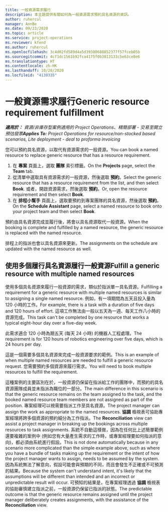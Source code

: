 ```yaml
---
title: 一般資源需求履行
description: 本主題提供有關如何為一般資源需求預約具名資源的資訊。
author: ruhercul
manager: AnnBe
ms.date: 09/23/2020
ms.topic: article
ms.service: project-operations
ms.reviewer: kfend
ms.author: ruhercul
ms.openlocfilehash: 3c4d02fd589d4a5d39380688852377f57fceb05b
ms.sourcegitcommit: 4cf1dc1561b92fca4175f0b3813133c5e63ce8e6
ms.translationtype: HT
ms.contentlocale: zh-HK
ms.lasthandoff: 10/28/2020
ms.locfileid: "4130335"
---
```

# <a name="generic-resource-requirement-fulfillment"></a><span data-ttu-id="904d7-103">一般資源需求履行</span><span class="sxs-lookup"><span data-stu-id="904d7-103">Generic resource requirement fulfillment</span></span>

<span data-ttu-id="904d7-104">_**適用於：** 資源/非庫存型案例適用的 Project Operations、精簡部署 - 交易至開立預估發票_</span><span class="sxs-lookup"><span data-stu-id="904d7-104">_**Applies To:** Project Operations for resource/non-stocked based scenarios, Lite deployment - deal to proforma invoicing_</span></span>

<span data-ttu-id="904d7-105">您可以預約具名資源，以取代有資源需求的一般資源。</span><span class="sxs-lookup"><span data-stu-id="904d7-105">You can book a named resource to replace generic resource that has a resource requirement.</span></span>

1. <span data-ttu-id="904d7-106">在 **專案** 頁面上，選取 **團隊** 索引標籤。</span><span class="sxs-lookup"><span data-stu-id="904d7-106">On the **Projects** page, select the **Team** tab.</span></span>
2. <span data-ttu-id="904d7-107">從清單中選取具有資源需求的一般資源，然後選取 **預約**。</span><span class="sxs-lookup"><span data-stu-id="904d7-107">Select the generic resource that has a resource requirement from the list, and then select **Book**.</span></span> <span data-ttu-id="904d7-108">或者，開啟資源需求，然後選取 **預約**。</span><span class="sxs-lookup"><span data-stu-id="904d7-108">Or, open the resource requirement and then select **Book**.</span></span>
3. <span data-ttu-id="904d7-109">在 **排程小幫手** 頁面上，選取要預約到專案團隊的具名資源，然後選取 **預約**。</span><span class="sxs-lookup"><span data-stu-id="904d7-109">On the **Schedule Assistant** page, select a named resource to book onto your project team and then select **Book**.</span></span>

<span data-ttu-id="904d7-110">預約由具名資源完成並履行後，將會以具名資源取代一般資源。</span><span class="sxs-lookup"><span data-stu-id="904d7-110">When the booking is complete and fulfilled by a named resource, the generic resource is replaced with the named resource.</span></span>

<span data-ttu-id="904d7-111">排程上的指派也會以具名資源來更新。</span><span class="sxs-lookup"><span data-stu-id="904d7-111">The assignments on the schedule are updated with the named resource as well.</span></span>

## <a name="fulfill-a-generic-resource-with-multiple-named-resources"></a><span data-ttu-id="904d7-112">使用多個履行具名資源履行一般資源</span><span class="sxs-lookup"><span data-stu-id="904d7-112">Fulfill a generic resource with multiple named resources</span></span>
<span data-ttu-id="904d7-113">使用多個具名資源來履行一般資源的需求，類似於指派單一具名資源。</span><span class="sxs-lookup"><span data-stu-id="904d7-113">Fulfilling a requirement for a generic resource with multiple named resources is similar to assigning a single named resource.</span></span> <span data-ttu-id="904d7-114">例如，有一項期間為五天且投入量為 120 小時的工作。</span><span class="sxs-lookup"><span data-stu-id="904d7-114">For example, there is a task with a duration of five days and 120 hours of effort.</span></span> <span data-ttu-id="904d7-115">這項工作無法由一般以五天為一週、每天工作八小時的資源完成。</span><span class="sxs-lookup"><span data-stu-id="904d7-115">This task can't be completed by one resource that works a typical eight-hour day over a five-day week.</span></span> 

<span data-ttu-id="904d7-116">此需求適合 120 小時為期五天 (每天 24 小時) 的機器人工程處理。</span><span class="sxs-lookup"><span data-stu-id="904d7-116">The requirement is for 120 hours of robotics engineering over five days, which is 24 hours per day.</span></span>

<span data-ttu-id="904d7-117">這是一個需要多個具名資源來完成一般資源要求的範例。</span><span class="sxs-lookup"><span data-stu-id="904d7-117">This is an example of when multiple named resources are needed to fulfill a generic resource request.</span></span> <span data-ttu-id="904d7-118">您需要預約多個資源來履行需求。</span><span class="sxs-lookup"><span data-stu-id="904d7-118">You will need to book multiple resources to fulfill the requirement.</span></span>

<span data-ttu-id="904d7-119">這種案例的主要區別在於，一般資源仍保留在指派給工作的團隊中，而預約的具名資源團隊成員並未指派為職位的一部分。</span><span class="sxs-lookup"><span data-stu-id="904d7-119">The main difference in this scenario is that the generic resource remains on the team assigned to the task, and the booked named resource team members are not assigned as part of the position.</span></span> <span data-ttu-id="904d7-120">專案經理可以視需要指派工作至具名資源。</span><span class="sxs-lookup"><span data-stu-id="904d7-120">The project manager can assign the work as appropriate to the named resources.</span></span> <span data-ttu-id="904d7-121">**協調** 檢視表可協助專案經理將跨多個資源的預約細分為工作指派。</span><span class="sxs-lookup"><span data-stu-id="904d7-121">The **Reconciliation** view can assist a project manager in breaking up the bookings across multiple resources to task assignments.</span></span> <span data-ttu-id="904d7-122">系統不自動這樣做，因為在任何比上述簡單範例還要複雜的案例中 (例如您有大量產生需求的工作時，或專案經理要如何指派的意向)，都必須由系統進行假設。</span><span class="sxs-lookup"><span data-stu-id="904d7-122">This is not done automatically because in any scenario more complicated than the simple example above, such as where you have a bundle of tasks making up the requirement or the intent of how the project manager wants to assign, needs to be assumed by the system.</span></span> <span data-ttu-id="904d7-123">因為系統無法了解意向，假設可能會與預期的不同，而且會發生不正確或不可預測的結果。</span><span class="sxs-lookup"><span data-stu-id="904d7-123">Because the system can't understand intent, it's likely that the assumptions will be different than intended and an incorrect or unpredictable result will occur.</span></span> <span data-ttu-id="904d7-124">可預知的結果是，在專案經理透過 **協調** 檢視表的協助審慎建立指派之前，一般資源仍保留已指派的狀態。</span><span class="sxs-lookup"><span data-stu-id="904d7-124">The predictable outcome is that the generic resource remains assigned until the project manager deliberately creates assignments, with the assistance of the **Reconciliation** view.</span></span>


